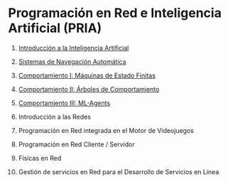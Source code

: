 # Programación en Red e Inteligencia Artificial (PRIA)

1. [Introducción a la Inteligencia Artificial](https://github.com/videojuegos-abastos/PRIA/blob/main/te/t1_introduccion_a_la_inteligencia_artificial.md)

2. [Sistemas de Navegación Automática](https://github.com/videojuegos-abastos/PRIA/blob/main/te/t2_sistemas_de_navegacion_automatica.md)

3. [Comportamiento I: Máquinas de Estado Finitas](https://github.com/videojuegos-abastos/PRIA/blob/main/te/t3_maquinas_de_estados.md)

4. [Comportamiento II: Árboles de Comportamiento](https://github.com/videojuegos-abastos/PRIA/blob/main/te/t4_arboles_de_comportamiento.md)

5. [Comportamiento III: ML-Agents](https://github.com/videojuegos-abastos/PRIA/blob/main/te/t5_ml_agents.md)

6. Introducción a las Redes

7. Programación en Red integrada en el Motor de Videojuegos

8. Programación en Red Cliente / Servidor

9. Físicas en Red

10. Gestión de servicios en Red para el Desarrollo de Servicios en Línea

   
